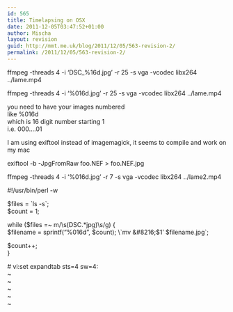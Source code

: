 ```yaml
---
id: 565
title: Timelapsing on OSX
date: 2011-12-05T03:47:52+01:00
author: Mischa
layout: revision
guid: http://mmt.me.uk/blog/2011/12/05/563-revision-2/
permalink: /2011/12/05/563-revision-2/
---
```

ffmpeg -threads 4 -i &#8216;DSC_%16d.jpg&#8217; -r 25 -s vga -vcodec libx264 ../lame.mp4

ffmpeg -threads 4 -i &#8216;%016d.jpg&#8217; -r 25 -s vga -vcodec libx264 ../lame.mp4

you need to have your images numbered  
like %016d  
which is 16 digit number starting 1  
i.e. 000&#8230;.01

I am using exiftool instead of imagemagick, it seems to compile and work on my mac

exiftool -b -JpgFromRaw foo.NEF > foo.NEF.jpg

ffmpeg -threads 4 -i &#8216;%016d.jpg&#8217; -r 7 -s vga -vcodec libx264 ../lame2.mp4

#!/usr/bin/perl -w

$files = \`ls -s\`;  
$count = 1;

while ($files =~ m/\s(DSC.*jpg)\s/g) {  
$filename = sprintf(&#8220;%016d&#8221;, $count);  
\`mv &#8216;$1&#8217; $filename.jpg\`;

$count++;  
}

\# vi:set expandtab sts=4 sw=4:  
~  
~  
~  
~  
~